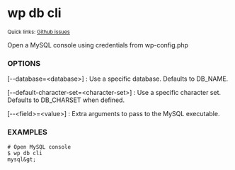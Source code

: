 # wp db cli

<small>Quick links: <a href="https://github.com/issues?q=is%3Aopen+label%3Acommand%3Adb-cli+sort%3Aupdated-desc+org%3Awp-cli">Github issues</a></small>

Open a MySQL console using credentials from wp-config.php

### OPTIONS

[\--database=&lt;database&gt;]
: Use a specific database. Defaults to DB_NAME.

[\--default-character-set=&lt;character-set&gt;]
: Use a specific character set. Defaults to DB_CHARSET when defined.

[\--&lt;field&gt;=&lt;value&gt;]
: Extra arguments to pass to the MySQL executable.

### EXAMPLES

    # Open MySQL console
    $ wp db cli
    mysql&gt;



